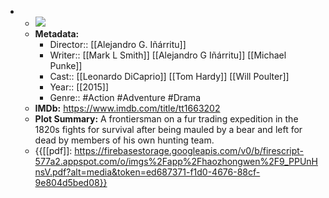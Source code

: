 - 
    - ![](https://m.media-amazon.com/images/M/MV5BMDE5OWMzM2QtOTU2ZS00NzAyLWI2MDEtOTRlYjIxZGM0OWRjXkEyXkFqcGdeQXVyODE5NzE3OTE@._V1_SX300.jpg)  
    - **Metadata:**
        - Director:: [[Alejandro G. Iñárritu]]
        - Writer:: [[Mark L Smith]] [[Alejandro G Iñárritu]] [[Michael Punke]]
        - Cast:: [[Leonardo DiCaprio]] [[Tom Hardy]] [[Will Poulter]]
        - Year:: [[2015]]
        - Genre:: #Action #Adventure #Drama
    - **IMDb:** https://www.imdb.com/title/tt1663202
    - **Plot Summary:** A frontiersman on a fur trading expedition in the 1820s fights for survival after being mauled by a bear and left for dead by members of his own hunting team.
    - {{[[pdf]]: https://firebasestorage.googleapis.com/v0/b/firescript-577a2.appspot.com/o/imgs%2Fapp%2Fhaozhongwen%2F9_PPUnHnsV.pdf?alt=media&token=ed687371-f1d0-4676-88cf-9e804d5bed08}}
